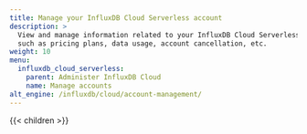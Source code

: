 ```yaml
---
title: Manage your InfluxDB Cloud Serverless account
description: >
  View and manage information related to your InfluxDB Cloud Serverless account
  such as pricing plans, data usage, account cancellation, etc.
weight: 10
menu:
  influxdb_cloud_serverless:
    parent: Administer InfluxDB Cloud
    name: Manage accounts
alt_engine: /influxdb/cloud/account-management/
---
```


{{< children >}}
